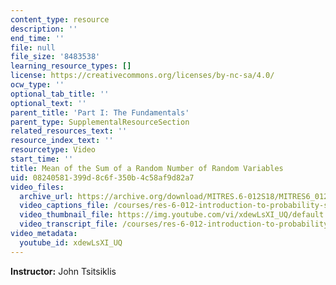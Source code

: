 ```yaml
---
content_type: resource
description: ''
end_time: ''
file: null
file_size: '8483538'
learning_resource_types: []
license: https://creativecommons.org/licenses/by-nc-sa/4.0/
ocw_type: ''
optional_tab_title: ''
optional_text: ''
parent_title: 'Part I: The Fundamentals'
parent_type: SupplementalResourceSection
related_resources_text: ''
resource_index_text: ''
resourcetype: Video
start_time: ''
title: Mean of the Sum of a Random Number of Random Variables
uid: 08240581-399d-8c6f-350b-4c58af9d82a7
video_files:
  archive_url: https://archive.org/download/MITRES.6-012S18/MITRES6_012S18_L13-10_300k.mp4
  video_captions_file: /courses/res-6-012-introduction-to-probability-spring-2018/e0d2fcd0267551bfa759044e613c0ce7_xdewLsXI_UQ.vtt
  video_thumbnail_file: https://img.youtube.com/vi/xdewLsXI_UQ/default.jpg
  video_transcript_file: /courses/res-6-012-introduction-to-probability-spring-2018/f6c5bcd5ba1acfec63a3ebf252dc1280_xdewLsXI_UQ.pdf
video_metadata:
  youtube_id: xdewLsXI_UQ
---
```


**Instructor:** John Tsitsiklis

